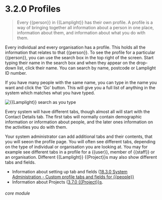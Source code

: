 # 3.2.0    Profiles

> Every {{person}} in {{Lamplight}} has their own profile. A profile is a way of bringing together all information about a person in one place, information about them, and information about what you do with them.

Every individual and every organisation has a profile. This holds all the information that relates to that {{person}}. To see the profile for a particular {{person}}, you can use the search box in the top right of the screen.  Start typing their name in the search box and when they appear on the drop-down list, click their name.  You can search by name, postcode or Lamplight ID number.

If you have many people with the same name, you can type in the name you want and click the 'Go' button.  This will give you a full list of anything in the system which matches what you have typed.

![{{Lamplight}} search as you type]({{imgpath}}4a.png)

Every system will have different tabs, though almost all will start with the Contact Details tab.  The first tabs will normally contain demographic information or information about people, and the later ones information on the activities you do with them.

Your system administrator can add additional tabs and their contents, that you will seeon the profile page. You will often see different tabs, depending on the type of individual or organisation you are looking at.  You may for example see different tabs in a profile for a {{user}}, member of {{staff}} or an organisation. Different {{Lamplight}} {{Project}}s may also show different tabs and fields.  

* Information about setting up tab and fields ([18.3.0  System Administration - Custom profile tabs and fields for {{people}}](/help/index/v/{{version}}/p/18.3.0)
* Information about Projects ([3.7.0  {{Project}}s](/help/index/v/{{version}}/p/3.7.0). 

###### core module


